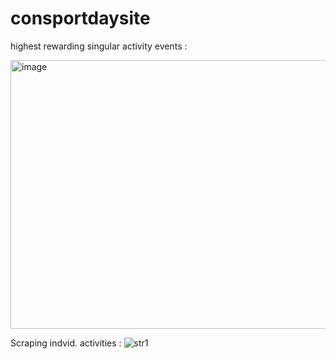# consportdaysite

highest rewarding singular activity events :

<img width="796" height="430" alt="image" src="https://github.com/user-attachments/assets/4b22b040-a003-47d8-b330-650d3ce912a7" />

Scraping indvid. activities : 
![str1](https://github.com/user-attachments/assets/86b7e29f-944d-4f52-a26f-fe1f6ef43472)
